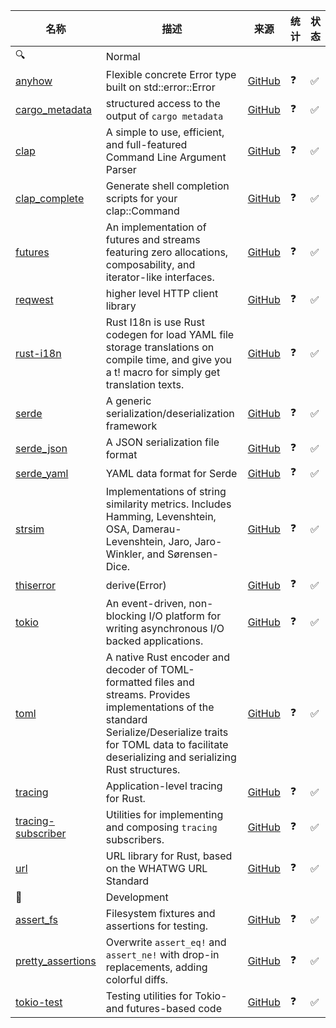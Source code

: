 | 名称 | 描述 | 来源 | 统计 | 状态 |
|------|--------|--------|-------|--------|
|🔍|Normal| | | |
| [anyhow](https://crates.io/crates/anyhow) | Flexible concrete Error type built on std::error::Error | [GitHub](https://github.com/dtolnay/anyhow) | ❓ | ✅ |
| [cargo_metadata](https://crates.io/crates/cargo_metadata) | structured access to the output of `cargo metadata` | [GitHub](https://github.com/oli-obk/cargo_metadata) | ❓ | ✅ |
| [clap](https://crates.io/crates/clap) | A simple to use, efficient, and full-featured Command Line Argument Parser | [GitHub](https://github.com/clap-rs/clap) | ❓ | ✅ |
| [clap_complete](https://crates.io/crates/clap_complete) | Generate shell completion scripts for your clap::Command | [GitHub](https://github.com/clap-rs/clap) | ❓ | ✅ |
| [futures](https://crates.io/crates/futures) | An implementation of futures and streams featuring zero allocations, composability, and iterator-like interfaces.  | [GitHub](https://github.com/rust-lang/futures-rs) | ❓ | ✅ |
| [reqwest](https://crates.io/crates/reqwest) | higher level HTTP client library | [GitHub](https://github.com/seanmonstar/reqwest) | ❓ | ✅ |
| [rust-i18n](https://crates.io/crates/rust-i18n) | Rust I18n is use Rust codegen for load YAML file storage translations on compile time, and give you a t! macro for simply get translation texts. | [GitHub](https://github.com/longbridge/rust-i18n) | ❓ | ✅ |
| [serde](https://crates.io/crates/serde) | A generic serialization/deserialization framework | [GitHub](https://github.com/serde-rs/serde) | ❓ | ✅ |
| [serde_json](https://crates.io/crates/serde_json) | A JSON serialization file format | [GitHub](https://github.com/serde-rs/json) | ❓ | ✅ |
| [serde_yaml](https://crates.io/crates/serde_yaml) | YAML data format for Serde | [GitHub](https://github.com/dtolnay/serde-yaml) | ❓ | ✅ |
| [strsim](https://crates.io/crates/strsim) | Implementations of string similarity metrics. Includes Hamming, Levenshtein, OSA, Damerau-Levenshtein, Jaro, Jaro-Winkler, and Sørensen-Dice.  | [GitHub](https://github.com/rapidfuzz/strsim-rs) | ❓ | ✅ |
| [thiserror](https://crates.io/crates/thiserror) | derive(Error) | [GitHub](https://github.com/dtolnay/thiserror) | ❓ | ✅ |
| [tokio](https://crates.io/crates/tokio) | An event-driven, non-blocking I/O platform for writing asynchronous I/O backed applications.  | [GitHub](https://github.com/tokio-rs/tokio) | ❓ | ✅ |
| [toml](https://crates.io/crates/toml) | A native Rust encoder and decoder of TOML-formatted files and streams. Provides implementations of the standard Serialize/Deserialize traits for TOML data to facilitate deserializing and serializing Rust structures.  | [GitHub](https://github.com/toml-rs/toml) | ❓ | ✅ |
| [tracing](https://crates.io/crates/tracing) | Application-level tracing for Rust.  | [GitHub](https://github.com/tokio-rs/tracing) | ❓ | ✅ |
| [tracing-subscriber](https://crates.io/crates/tracing-subscriber) | Utilities for implementing and composing `tracing` subscribers.  | [GitHub](https://github.com/tokio-rs/tracing) | ❓ | ✅ |
| [url](https://crates.io/crates/url) | URL library for Rust, based on the WHATWG URL Standard | [GitHub](https://github.com/servo/rust-url) | ❓ | ✅ |
|🔧|Development| | | |
| [assert_fs](https://crates.io/crates/assert_fs) | Filesystem fixtures and assertions for testing. | [GitHub](https://github.com/assert-rs/assert_fs.git) | ❓ | ✅ |
| [pretty_assertions](https://crates.io/crates/pretty_assertions) | Overwrite `assert_eq!` and `assert_ne!` with drop-in replacements, adding colorful diffs. | [GitHub](https://github.com/rust-pretty-assertions/rust-pretty-assertions) | ❓ | ✅ |
| [tokio-test](https://crates.io/crates/tokio-test) | Testing utilities for Tokio- and futures-based code  | [GitHub](https://github.com/tokio-rs/tokio) | ❓ | ✅ |
